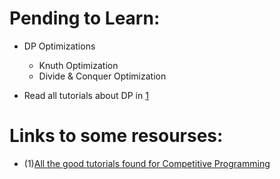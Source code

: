 # Pending to Learn:
   
   - DP Optimizations
      - Knuth Optimization
      - Divide & Conquer Optimization

   - Read all tutorials about DP in [1](https://codeforces.com/blog/entry/57282)

# Links to some resourses:

   - (1)[All the good tutorials found for Competitive Programming](https://codeforces.com/blog/entry/57282)
